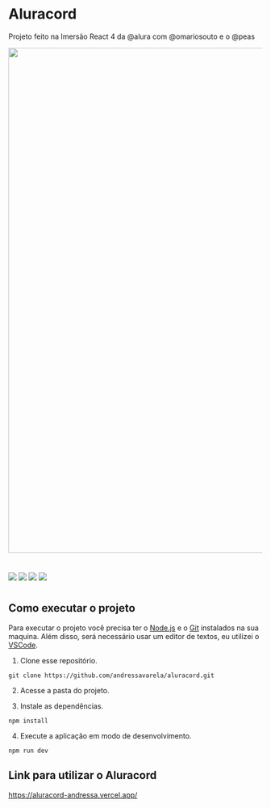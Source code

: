 # Aluracord

Projeto feito na Imersão React 4 da @alura com @omariosouto e o @peas

<img width="1000px" src="./readme/Aluracord.gif"/>

#

<div style="display:inline-block">
<img src="https://img.shields.io/badge/javascript-%23323330.svg?style=for-the-badge&logo=javascript&logoColor=%23F7DF1E">
<img src="https://img.shields.io/badge/React-20232A?style=for-the-badge&logo=react&logoColor=61DAFB">
<img src="https://img.shields.io/badge/Next-black?style=for-the-badge&logo=next.js&logoColor=white">
<img src="https://img.shields.io/badge/Supabase-3ECF8E?style=for-the-badge&logo=supabase&logoColor=white">
  </div>

#

## Como executar o projeto

Para executar o projeto você precisa ter o [Node.js](https://nodejs.dev) e o [Git](https://git-scm.com) instalados na sua maquina. Além disso, será necessário usar um editor de textos, eu utilizei o [VSCode](https://code.visualstudio.com).

1. Clone esse repositório.

```
git clone https://github.com/andressavarela/aluracord.git
```

2. Acesse a pasta do projeto.

3. Instale as dependências.

```
npm install
```

4. Execute a aplicação em modo de desenvolvimento.

```
npm run dev
```

## Link para utilizar o Aluracord
https://aluracord-andressa.vercel.app/
